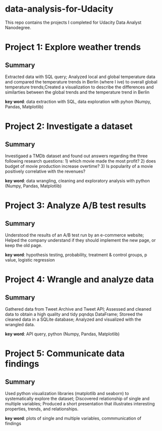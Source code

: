 # data-analysis-for-Udacity
This repo contains the projects I completed for Udacity Data Analyst Nanodegree.
# Project 1: Explore weather trends
## Summary
Extracted data with SQL query; Analyzed local and global temperature data and compared the temperature trends in Berlin (where I ive) to overall global temperature trends;Created a visualization to describe the differences and similarties between the global trends and the temperature trend in Berlin<p>
**key word**: data extraction with SQL, data exploration with pyhon (Numpy, Pandas, Matplotlib)

# Project 2: Investigate a dataset
## Summary
Investigaed a TMDb dataset and found out answers regarding the three following research questions: 1) which movie made the most profit? 2) does budget of movie production increase overtime? 3) Is popularity of a movie positively correlative with the revenues? <p>
**key word**: data wrangling, cleaning and exploratory analysis with python (Numpy, Pandas, Matplotlib)

# Project 3: Analyze A/B test results
## Summary
Understood the results of an A/B test run by an e-commerce website; Helped the company understand if they should implement the new page, or keep the old page. <p>
**key word**: hypothesis testing, probability, treatment & control groups, p value, logistic regression


# Project 4: Wrangle and analyze data
## Summary
Gathered data from Tweet Archive and Tweet API; Assessed and cleaned data to obtain a high quality and tidy pqndqs DataFrame; Storeed the cleaned data in a SQLite database; Analyzed and visualized with the wrangled data. <p>
**key word**: API query, python (Numpy, Pandas, Matplotlib)

# Project 5: Communicate data findings
## Summary
Used python visualization libraries (matplotlib and seaborn) to systematically explore the dataset; Discovered relationship of single and multiple variables; Produced a short presentation that illustrates interesting properties, trends, and relationships. <p> 
**key word**: plots of single and multiple variables, commmunication of findings
